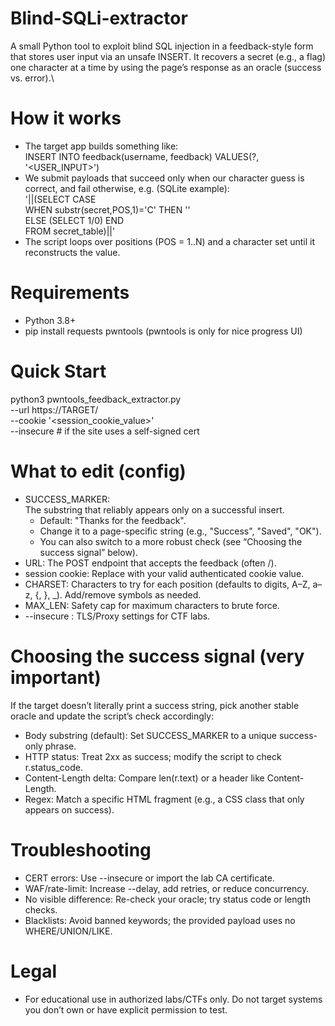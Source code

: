 # Blind-SQLi-extractor
A small Python tool to exploit blind SQL injection in a feedback-style form that stores user input via an unsafe INSERT. It recovers a secret (e.g., a flag) one character at a time by using the page’s response as an oracle (success vs. error).\

# How it works

 - The target app builds something like:\
     INSERT INTO feedback(username, feedback) VALUES(?, '<USER_INPUT>')
 - We submit payloads that succeed only when our character guess is correct, and fail otherwise, e.g. (SQLite example):\
    '||(SELECT CASE\
           WHEN substr(secret,POS,1)='C' THEN ''\
           ELSE (SELECT 1/0) END\
         FROM secret_table)||'
 - The script loops over positions (POS = 1..N) and a character set until it reconstructs the value.
# Requirements
 -  Python 3.8+
 -  pip install requests pwntools (pwntools is only for nice progress UI)

# Quick Start
python3 pwntools_feedback_extractor.py \
  --url https://TARGET/ \
  --cookie '<session_cookie_value>' \
  --insecure          # if the site uses a self-signed cert
  
# What to edit (config)
 - SUCCESS_MARKER:\
   The substring that reliably appears only on a successful insert.
   - Default: "Thanks for the feedback".
   - Change it to a page-specific string (e.g., "Success", "Saved", "OK").
   - You can also switch to a more robust check (see “Choosing the success signal” below).
 - URL: The POST endpoint that accepts the feedback (often /).
 - session cookie: Replace with your valid authenticated cookie value.
 - CHARSET: Characters to try for each position (defaults to digits, A–Z, a–z, {, }, _). Add/remove symbols as needed.
 - MAX_LEN: Safety cap for maximum characters to brute force.
 - --insecure : TLS/Proxy settings for CTF labs.

# Choosing the success signal (very important)
If the target doesn’t literally print a success string, pick another stable oracle and update the script’s check accordingly:
 - Body substring (default): Set SUCCESS_MARKER to a unique success-only phrase.
 - HTTP status: Treat 2xx as success; modify the script to check r.status_code.
 - Content-Length delta: Compare len(r.text) or a header like Content-Length.
 - Regex: Match a specific HTML fragment (e.g., a CSS class that only appears on success).


# Troubleshooting
 - CERT errors: Use --insecure or import the lab CA certificate.
 - WAF/rate-limit: Increase --delay, add retries, or reduce concurrency.
 - No visible difference: Re-check your oracle; try status code or length checks.
 - Blacklists: Avoid banned keywords; the provided payload uses no WHERE/UNION/LIKE.

# Legal
 - For educational use in authorized labs/CTFs only. Do not target systems you don’t own or have explicit permission to test.
